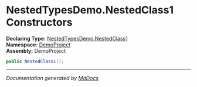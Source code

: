 ﻿<!--  
 =================================================================   
   Auto-Generated:   
   The contents of this file were generated by a tool.  
   Changes to this file may be list if the file is regenerated  
 =================================================================   
-->

# NestedTypesDemo.NestedClass1 Constructors

**Declaring Type:** [NestedTypesDemo.NestedClass1](../index.md)  
**Namespace:** [DemoProject](../../../index.md)  
**Assembly:** DemoProject

```csharp
public NestedClass1();
```
___

*Documentation generated by [MdDocs](https://github.com/ap0llo/mddocs)*
